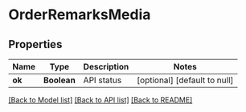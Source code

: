 # OrderRemarksMedia
## Properties

| Name | Type | Description | Notes |
|------------ | ------------- | ------------- | -------------|
| **ok** | **Boolean** | API status | [optional] [default to null] |

[[Back to Model list]](../README.md#documentation-for-models) [[Back to API list]](../README.md#documentation-for-api-endpoints) [[Back to README]](../README.md)

